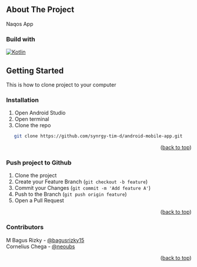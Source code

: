 ## About The Project
Naqos App

### Build with
[![Kotlin][Kotlinlang.org]][Kotlin-url]

<!-- GETTING STARTED -->
## Getting Started
This is how to clone project to your computer

### Installation
1. Open Android Studio
2. Open terminal
3. Clone the repo
```sh
   git clone https://github.com/synrgy-tim-d/android-mobile-app.git
   ```
   
<p align="right">(<a href="#readme-top">back to top</a>)</p>

### Push project to Github
1. Clone the project
2. Create your Feature Branch (`git checkout -b feature`)
3. Commit your Changes (`git commit -m 'Add feature A'`)
4. Push to the Branch (`git push origin feature`)
5. Open a Pull Request

<p align="right">(<a href="#readme-top">back to top</a>)</p>

### Contributors
M Bagus Rizky - [@bagusrizky15](https://github.com/bagusrizky15)  
Cornelius Chega - [@neoubs](https://github.com/neoubs)
<p align="right">(<a href="#readme-top">back to top</a>)</p>

[Kotlin-url]: https://kotlinlang.org/
[Kotlinlang.org]: https://img.shields.io/badge/Kotlin-0095D5?&style=for-the-badge&logo=kotlin&logoColor=white
